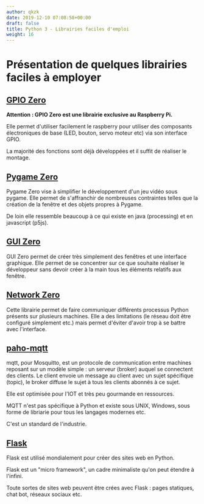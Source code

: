 ```yaml
---
author: qkzk
date: 2019-12-10 07:08:58+00:00
draft: false
title: Python 3 - Librairies faciles d'emploi
weight: 16
---
```


# Présentation de quelques librairies faciles à employer

## [GPIO Zero](gpio_zero)

**Attention : GPIO Zero est une librairie exclusive au Raspberry Pi.**

Elle permet d'utiliser facilement le raspberry pour utiliser des composants
électroniques de base (LED, bouton, servo moteur etc) via son interface GPIO.

La majorité des fonctions sont déjà développées et il suffit de réaliser
le montage.

## [Pygame Zero](pygame_zero)

Pygame Zero vise à simplifier le développement d'un jeu vidéo sous pygame.
Elle permet de s'affranchir de nombreuses contraintes telles que la création
de la fenêtre et des objets propres à Pygame.

De loin elle ressemble beaucoup à ce qui existe en java (processing)
et en javascript (p5js).

## [GUI Zero](gui_zero)

GUI Zero permet de créer très simplement des fenêtres et une interface
graphique. Elle permet de se concentrer sur ce que souhaite réaliser le
développeur sans devoir créer à la main tous les éléments relatifs aux
fenêtre.

## [Network Zero](network_zero)

Cette librairie permet de faire communiquer différents processus Python
présents sur plusieurs machines. Elle a des limitations (le réseau doit
être configuré simplement etc.) mais permet d'éviter d'avoir trop à se
battre avec l'interface.

## [paho-mqtt](mqtt)

mqtt, pour Mosquitto, est un protocole de communication entre machines reposant
sur un modèle simple : un serveur (broker) auquel se connectent des clients.
Le client envoie un message au client avec un sujet spécifique (topic), le
broker diffuse le sujet à tous les clients abonnés à ce sujet.

Elle est optimisée pour l'IOT et très peu gourmande en ressources.

MQTT n'est pas spécifique à Python et existe sous UNIX, Windows, sous forme
de libriarie pour tous les langages modernes etc.

C'est un standard de l'industrie.


## [Flask](flask)

Flask est utilisé
mondialement pour créer des sites web en Python.

Flask est un "micro framework", un cadre minimaliste qu'on peut étendre à l'infini.

Toute sortes de sites web peuvent être crées avec Flask : pages statiques, chat bot, réseaux sociaux etc.
